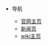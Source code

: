 <!-- _navbar.md 上面的导航栏  -->

* 导航

  * [官网主页](https://www.hanhanworld.com/)
  * [新闻页](https://www.hanhanworld.com/news.html)
  * [wiki主页](https://wiki.hanhanworld.com)

